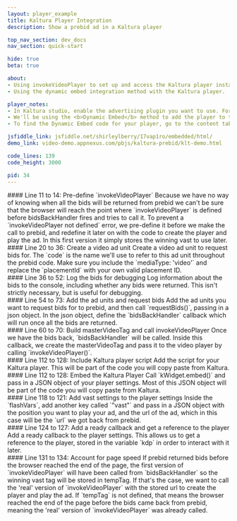```yaml
---
layout: player_example
title: Kaltura Player Integration
description: Show a prebid ad in a Kaltura player

top_nav_section: dev_docs
nav_section: quick-start

hide: true
beta: true

about:
- Using invokeVideoPlayer to set up and access the Kaltura player instance.
- Using the dynamic embed integration method with the Kaltura player.

player_notes:
- In Kaltura studio, enable the advertising plugin you want to use. For this demo we'll be using the VAST 3.0 plugin.
- We'll be using the <b>Dynamic Embed</b> method to add the player to the page. We need to customize the player on the page, so the auto embed method will not work.
- To find the Dynamic Embed code for your player, go to the content tab and select the 'Preview and Embed' action. Click 'Show Advanced Options' to see more embedding options, and select 'Dynamic Embed' from the dropdown menu.

jsfiddle_link: jsfiddle.net/shirleylberry/17vap1ro/embedded/html/
demo_link: video-demo.appnexus.com/pbjs/kaltura-prebid/klt-demo.html

code_lines: 139
code_height: 3000

pid: 34
---
```

<div markdown="1" style="top:150px" class="pl-doc-entry">
#### Line 11 to 14: Pre-define `invokeVideoPlayer`
Because we have no way of knowing when all the bids will be returned from prebid we can't be sure that the browser will reach the point where `invokeVideoPlayer` is defined before bidsBackHandler fires and tries to call it. To prevent a `invokeVideoPlayer not defined` error, we pre-define it before we make the call to prebid, and redefine it later on with the code to create the player and play the ad. In this first version it simply stores the winning vast to use later.
</div>

<div markdown="1" style="top:550px" class="pl-doc-entry">
#### Line 20 to 36: Create a video ad unit
Create a video ad unit to request bids for. The `code` is the name we'll use to refer to this ad unit throughout the prebid code. Make sure you include the `mediaType: 'video'` and replace the `placementId` with your own valid placement ID.
</div>

<div markdown="1" style="top:900px" class="pl-doc-entry">
#### Line 36 to 52: Log the bids for debugging
Log information about the bids to the console, including whether any bids were returned. This isn't strictly necessary, but is useful for debugging.
</div>

<div markdown="1" style="top:1200px" class="pl-doc-entry">
#### Line 54 to 73: Add the ad units and request bids
Add the ad units you want to request bids for to prebid, and then call `requestBids()`, passing in a json object. In the json object, define the `bidsBackHandler` callback which will run once all the bids are returned.
</div>

<div markdown="1" style="top:1400px" class="pl-doc-entry">
#### Line 60 to 70: Build masterVideoTag and call invokeVideoPlayer
Once we have the bids back, `bidsBackHandler` will be called. Inside this callback, we create the masterVideoTag and pass it to the video player by calling `invokeVideoPlayer()`.
</div>

<div markdown="1" style="top:2250px" class="pl-doc-entry">
#### Line 112 to 128: Include Kaltura player script
Add the script for your Kaltura player. This will be part of the code you will copy paste from Kaltura.
</div>

<div markdown="1" style="top:2375px" class="pl-doc-entry">
#### Line 112 to 128: Embed the Kaltura Player
Call `kWidget.embed()` and pass in a JSON object of your player settings. Most of this JSON object will be part of the code you will copy paste from Kaltura.
</div>

<div markdown="1" style="top:2475px" class="pl-doc-entry">
#### Line 118 to 121: Add vast settings to the player settings
Inside the `flashVars`, add another key called `"vast"` and pass in a JSON object with the position you want to play your ad, and the url of the ad, which in this case will be the `url` we got back from prebid.
</div>

<div markdown="1" style="top:2625px" class="pl-doc-entry">
#### Line 124 to 127: Add a ready callback and get a reference to the player
Add a ready callback to the player settings. This allows us to get a reference to the player, stored in the variable `kdp` in order to interact with it later.
</div>

<div markdown="1" style="top:2750px" class="pl-doc-entry">
#### Line 131 to 134: Account for page speed
If prebid returned bids before the browser reached the end of the page, the first version of `invokeVideoPlayer` will have been called from `bidsBackHandler` so the winning vast tag will be stored in tempTag. If that's the case, we want to call the 'real' version of `invokeVideoPlayer` with the stored url to create the player and play the ad. If `tempTag` is not defined, that means the browser reached the end of the page before the bids came back from prebid, meaning the 'real' version of `invokeVideoPlayer` was already called.
</div>

